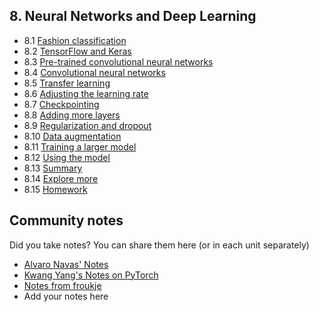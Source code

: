 ## 8. Neural Networks and Deep Learning

- 8.1 [Fashion classification](01-fashion-classification.md)
- 8.2 [TensorFlow and Keras](02-tensorflow-keras.md)
- 8.3 [Pre-trained convolutional neural networks](03-pretrained-models.md)
- 8.4 [Convolutional neural networks](04-conv-neural-nets.md)
- 8.5 [Transfer learning](05-transfer-learning.md)
- 8.6 [Adjusting the learning rate](06-learning-rate.md)
- 8.7 [Checkpointing](07-checkpointing.md)
- 8.8 [Adding more layers](08-more-layers.md)
- 8.9 [Regularization and dropout](09-dropout.md)
- 8.10 [Data augmentation](10-augmentation.md)
- 8.11 [Training a larger model](11-large-model.md)
- 8.12 [Using the model](12-using-model.md)
- 8.13 [Summary](13-summary.md)
- 8.14 [Explore more](14-explore-more.md)
- 8.15 [Homework](homework.md)

## Community notes

Did you take notes? You can share them here (or in each unit separately)

* [Alvaro Navas' Notes](https://github.com/ziritrion/ml-zoomcamp/blob/main/notes/08_deep_learning.md)
* [Kwang Yang's Notes on PyTorch](https://github.com/kwangyy/ml-zoomcamp/blob/main/Week%208%20Code/Week%208%20-%20Deep%20Learning%20but%20PyTorch.ipynb)
* [Notes from froukje](https://github.com/froukje/ml-zoomcamp/blob/main/week8/Lecture_week_8.ipynb)
* Add your notes here
